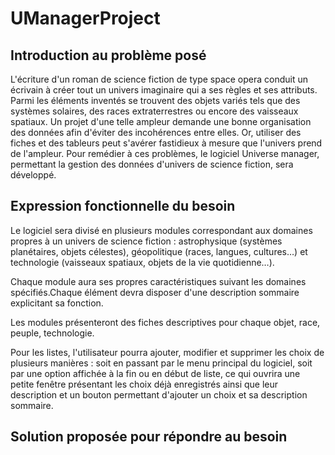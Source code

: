 # UManagerProject
## Introduction au problème posé
L'écriture d'un roman de science fiction de type space opera conduit un écrivain à créer tout un univers imaginaire qui a ses règles et ses attributs. Parmi les éléments inventés se trouvent des objets variés tels que des systèmes solaires, des races extraterrestres ou encore des vaisseaux spatiaux. Un projet d'une telle ampleur demande une bonne organisation des données afin d'éviter des incohérences entre elles. Or, utiliser des fiches et des tableurs peut s'avérer fastidieux à mesure que l'univers prend de l'ampleur. Pour remédier à ces problèmes, le logiciel Universe manager, permettant la gestion des données d'univers de science fiction, sera développé.

## Expression fonctionnelle du besoin
Le logiciel sera divisé en plusieurs modules correspondant aux domaines propres à un univers de science fiction : astrophysique (systèmes planétaires, objets célestes), géopolitique (races, langues, cultures…) et technologie (vaisseaux spatiaux, objets de la vie quotidienne…).

Chaque module aura ses propres caractéristiques suivant les domaines spécifiés.Chaque élément devra disposer d'une description sommaire explicitant sa fonction.

Les modules présenteront des fiches descriptives pour chaque objet, race, peuple, technologie.

Pour les listes, l'utilisateur pourra ajouter, modifier et supprimer les choix de plusieurs manières : soit en passant par le menu principal du logiciel, soit par une option affichée à la fin ou en début de liste, ce qui ouvrira une petite fenêtre présentant les choix déjà enregistrés ainsi que leur description et un bouton permettant d'ajouter un choix et sa description sommaire.

## Solution proposée pour répondre au besoin

